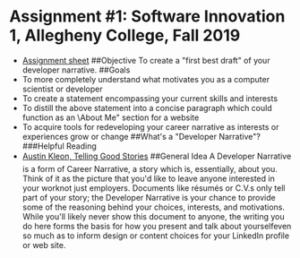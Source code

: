 # Assignment #1: Software Innovation 1, Allegheny College, Fall 2019
* [Assignment sheet](CMPSC%20480%20-@%20Assignment%201.pdf)
##Objective
To create a "first best draft" of your developer narrative.
##Goals
* To more completely understand what motivates you as a computer scientist or developer
* To create a statement encompassing your current skills and interests
* To distill the above statement into a concise paragraph which could function as an \About
Me" section for a website
* To acquire tools for redeveloping your career narrative as interests or experiences grow or
change
##What's a "Developer Narrative"?
###Helpful Reading
* [Austin Kleon, Telling Good Stories](../course-materials/blob/masterReadings/Austin%20Kleon%20-%20Show%20Your%20Work%20-%20Chapter%205%20-%20Telling%20Good%20Stories.pdf)
##General Idea
A Developer Narrative is a form of Career Narrative, a story which is, essentially, about you. Think of it as the picture that you'd like to leave anyone interested in your worknot just employers. Documents like résumés or C.V.s only tell part of your story; the Developer Narrative is your chance to provide some of the reasoning behind your choices, interests, and motivations. While you'll likely never show this document to anyone, the writing you do here forms the basis for how you present and talk about yourselfeven so much as to inform design or content choices for your LinkedIn profile or web site.